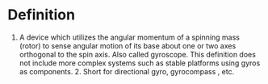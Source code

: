 # Definition

1.  A device which utilizes the angular momentum of a spinning mass
    (rotor) to sense angular motion of its base about one or two axes
    orthogonal to the spin axis. Also called gyroscope. This definition
    does not include more complex systems such as stable platforms using
    gyros as components. 2. Short for directional gyro, gyrocompass ,
    etc.
